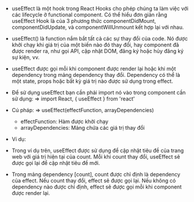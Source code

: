 - useEffect là một hook trong React Hooks cho phép chúng ta làm việc với các lifecycle ở functional component. Có thể hiểu đơn giản rằng useEffect Hook là của 3 phương thức componentDidMount, componentDidUpdate, và componentWillUnmount kết hợp lại với nhau.

- useEffect() là function nắm bắt tất cả các sự thay đổi của code. Nó được khởi chạy khi giá trị của một biến nào đó thay đổi, hay component đã được render ra, như gọi API, cập nhật DOM, đăng ký hoặc hủy đăng ký sự kiện, vv.

- useEffect được gọi mỗi khi component được render lại hoặc khi một dependency trong mảng dependency thay đổi. Dependency có thể là một state, props hoặc bất kỳ giá trị nào được sử dụng trong effect.

- Để sử dụng useEffect bạn cần phải import nó vào trong component cần sử dụng:
  => import React, { useEffect } from 'react'

- Cú pháp:
  => useEffect(effectFunction, arrayDependencies)

  - effectFunction: Hàm được khởi chạy
  - arrayDependencies: Mảng chứa các giá trị thay đổi

- Ví dụ:

<!--
import React, { useState, useEffect } from 'react';

function MyComponent() {
  const [count, setCount] = useState(0);

  useEffect(() => {
    // Thực hiện các tác vụ side-effect ở đây
    document.title = `Count: ${count}`;
  }, [count]);

  return (
    <div>
      <p>Count: {count}</p>
      <button onClick={() => setCount(count + 1)}>
        Increment
      </button>
    </div>
  );
} -->

- Trong ví dụ trên, useEffect được sử dụng để cập nhật tiêu đề của trang web với giá trị hiện tại của count. Mỗi khi count thay đổi, useEffect sẽ được gọi lại để cập nhật tiêu đề mới.

- Trong mảng dependency [count], count được chỉ định là dependency của effect. Nếu count thay đổi, effect sẽ được gọi lại. Nếu không có dependency nào được chỉ định, effect sẽ được gọi mỗi khi component được render lại.
